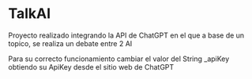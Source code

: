 # TalkAI

Proyecto realizado integrando la API de ChatGPT en el que a base de un topico, se realiza un debate entre 2 AI

Para su correcto funcionamiento cambiar el valor del String _apiKey obtiendo su ApiKey desde el sitio web de ChatGPT
